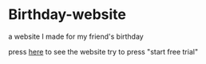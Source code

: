 # Birthday-website
a website I made for my friend's birthday

press [here](https://topheral.github.io/Birthday-website/) to see the website
try to press "start free trial"

